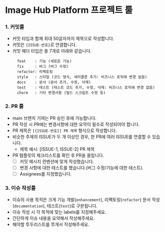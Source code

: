 # Image Hub Platform 프로젝트 룰
### 1. 커밋룰
- 커밋 타입과 함께 최대 50글자까지 제목으로 작성합니다.
- 커밋은 `{ISSUE-번호}`로 연결합니다.
- 커밋 헤더 타입은 총 7개로 아래와 같습니다.
  ```
    feat    : 기능 (새로운 기능)
    fix     : 버그 (버그 수정)
    refactor: 리팩토링
    style   : 스타일 (코드 형식, 세미콜론 추가: 비즈니스 로직에 변경 없음)
    docs    : 문서 (문서 추가, 수정, 삭제)
    test    : 테스트 (테스트 코드 추가, 수정, 삭제: 비즈니스 로직에 변경 없음)
    chore   : 기타 변경사항 (빌드 스크립트 수정 등)
  ```

### 2. PR 룰
- main 브랜치 기여는 PR 승인 후에 가능합니다.
- PR 작성 시 PR에는 변경사항에 대한 요약이 필수로 작성되어야 합니다.
- PR 제목은 `[{ISSUE-번호}] PR 제목` 형식으로 작성합니다.
- 비슷한 주제의 ISSUE가 두 개 이상인 경우, 한 PR에 여러 ISSUE를 연결할 수 있습니다.
  - 제목 예시: [ISSUE-1, ISSUE-2] PR 제목
- PR 템플릿의 체크리스트를 확인 후 PR을 올립니다.
    - [ ]  커밋 메시지 컨벤션에 맞게 작성했습니다.
    - [ ]  변경 사항에 대한 테스트를 했습니다.(버그 수정/기능에 대한 테스트).
    - [ ]  Assignees를 지정했습니다.

### 3. 이슈 작성룰

- 이슈의 사용 목적은 크게 기능 개발(`enhancement`), 리팩토링(`refactor`) 문서 작성(`documentation`), 테스트(`test`)로 구분됩니다.
- 이슈 작성 시 각 목적에 맞는 labels를 지정해주세요.
- 간단하게 이슈 내용을 요약해서 작성해주세요.
- 해야할 투두리스트를 쪼개서 작성해주세요.
